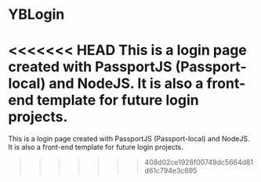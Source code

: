 # YBLogin

<<<<<<< HEAD
This is a login page created with PassportJS (Passport-local) and NodeJS. It is also a front-end template for future login projects.
=======
This is a login page created with PassportJS (Passport-local) and NodeJS. It is also a front-end template for future login projects.
>>>>>>> 408d02ce1926f00749dc5664d81d61c794e3c695
